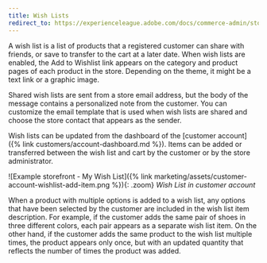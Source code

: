 ```yaml
---
title: Wish Lists
redirect_to: https://experienceleague.adobe.com/docs/commerce-admin/stores-sales/shopper-tools/wish-lists/wishlists.html
---
```


A wish list is a list of products that a registered customer can share with friends, or save to transfer to the cart at a later date. When wish lists are enabled, the Add to Wishlist link appears on the category and product pages of each product in the store. Depending on the theme, it might be a text link or a graphic image.

Shared wish lists are sent from a store email address, but the body of the message contains a personalized note from the customer. You can customize the email template that is used when wish lists are shared and choose the store contact that appears as the sender.

Wish lists can be updated from the dashboard of the [customer account]({% link customers/account-dashboard.md %}). Items can be added or transferred between the wish list and cart by the customer or by the store administrator.

![Example storefront - My Wish List]({% link marketing/assets/customer-account-wishlist-add-item.png %}){: .zoom}
_Wish List in customer account_

When a product with multiple options is added to a wish list, any options that have been selected by the customer are included in the wish list item description. For example, if the customer adds the same pair of shoes in three different colors, each pair appears as a separate wish list item. On the other hand, if the customer adds the same product to the wish list multiple times, the product appears only once, but with an updated quantity that reflects the number of times the product was added.
